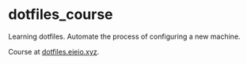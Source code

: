 # dotfiles_course
Learning dotfiles. Automate the process of configuring a new machine.

Course at [dotfiles.eieio.xyz](http://dotfiles.eieio.xyz).
